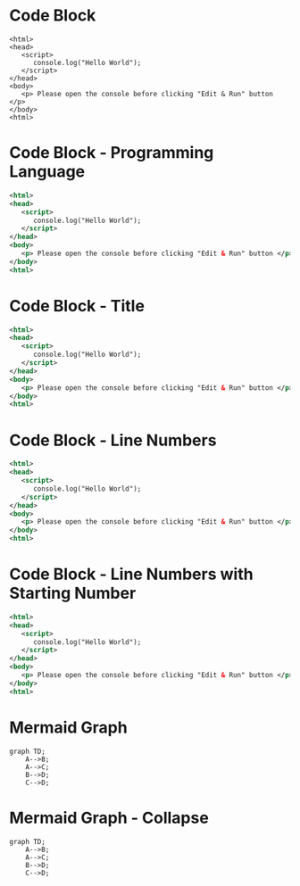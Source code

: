 <!-- Space: TS -->
<!-- Parent: Mark Kitchen Sink -->
<!-- Title: Mark Code -->
<!-- Label: markdown -->
<!-- Label: confluence -->

<!-- Macro: :toc:
     Template: ac:toc
     Printable: 'false'
     MinLevel: 2 -->

# Code Block
```
<html>
<head>
   <script>
      console.log("Hello World");
   </script>
</head>
<body>
   <p> Please open the console before clicking "Edit & Run" button </p>
</body>
<html>
```

# Code Block - Programming Language
```xml
<html>
<head>
   <script>
      console.log("Hello World");
   </script>
</head>
<body>
   <p> Please open the console before clicking "Edit & Run" button </p>
</body>
<html>
```

# Code Block - Title
```xml title Hello World
<html>
<head>
   <script>
      console.log("Hello World");
   </script>
</head>
<body>
   <p> Please open the console before clicking "Edit & Run" button </p>
</body>
<html>
```

# Code Block - Line Numbers
```xml linenumbers true
<html>
<head>
   <script>
      console.log("Hello World");
   </script>
</head>
<body>
   <p> Please open the console before clicking "Edit & Run" button </p>
</body>
<html>
```

# Code Block - Line Numbers with Starting Number
```xml linenumbers true firstline 10
<html>
<head>
   <script>
      console.log("Hello World");
   </script>
</head>
<body>
   <p> Please open the console before clicking "Edit & Run" button </p>
</body>
<html>
```

# Mermaid Graph
```mermaid title Mermaid Graph
graph TD;
    A-->B;
    A-->C;
    B-->D;
    C-->D;
```

# Mermaid Graph - Collapse
```mermaid collapse title Collapsible Mermaid Graph
graph TD;
    A-->B;
    A-->C;
    B-->D;
    C-->D;
```